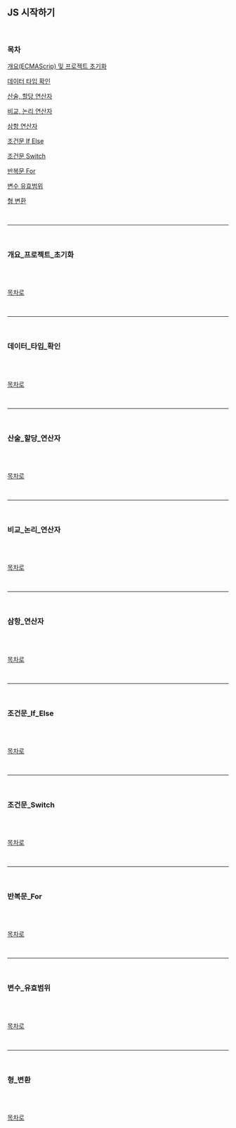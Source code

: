 ## JS 시작하기

<br />

### 목차

[개요(ECMAScrip) 및 프로젝트 초기화](#개요_프로젝트_초기화)

[데이터 타입 확인](#데이터_타입_확인)

[산술, 할당 연산자](#산술_할당_연산자)

[비교, 논리 연산자](#비교_논리_연산자)

[삼항 연산자](#삼항_연산자)

[조건문 If Else](#조건문_If_Else)

[조건문 Switch](#조건문_Switch)

[반복문 For](#반복문_For)

[변수 유효범위](#변수_유효범위)

[형 변환](#형_변환)

<br />

---

<br />

### 개요_프로젝트_초기화

<br />



<br />

[목차로](#목차)

<br />

---

<br />

### 데이터_타입_확인

<br />



<br />

[목차로](#목차)

<br />

---

<br />

### 산술_할당_연산자

<br />



<br />

[목차로](#목차)

<br />

---

<br />

### 비교_논리_연산자

<br />



<br />

[목차로](#목차)

<br />

---

<br />

### 삼항_연산자

<br />



<br />

[목차로](#목차)

<br />

---

<br />

### 조건문_If_Else

<br />



<br />

[목차로](#목차)

<br />

---

<br />

### 조건문_Switch

<br />



<br />

[목차로](#목차)

<br />

---

<br />

### 반복문_For

<br />



<br />

[목차로](#목차)

<br />

---

<br />

### 변수_유효범위

<br />



<br />

[목차로](#목차)

<br />

---

<br />

### 형_변환

<br />



<br />

[목차로](#목차)

<br />